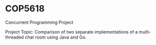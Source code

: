 # COP5618
Concurrent Programming Project

Project Topic: Comparison of two separate implementations of a multi-threaded chat room using Java and Go. 
